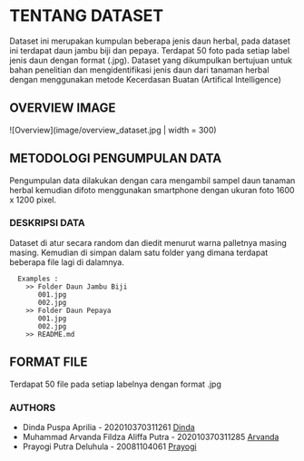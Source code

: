 # TENTANG DATASET
Dataset ini merupakan kumpulan beberapa jenis daun herbal, pada dataset ini terdapat daun jambu biji dan pepaya. Terdapat 50 foto pada setiap label jenis daun dengan format (.jpg). Dataset yang dikumpulkan bertujuan untuk bahan penelitian dan mengidentifikasi jenis daun dari tanaman herbal dengan menggunakan metode Kecerdasan Buatan (Artifical Intelligence)

## OVERVIEW IMAGE
![Overview](image/overview_dataset.jpg | width = 300)

## METODOLOGI PENGUMPULAN DATA
Pengumpulan data dilakukan dengan cara mengambil sampel daun tanaman herbal kemudian difoto menggunakan smartphone dengan ukuran foto 1600 x 1200 pixel.

### DESKRIPSI DATA
Dataset di atur secara random dan diedit menurut warna palletnya masing masing. Kemudian di simpan dalam satu folder yang dimana terdapat beberapa file lagi di dalamnya. 
```
  Examples :
    >> Folder Daun Jambu Biji
       001.jpg
       002.jpg
    >> Folder Daun Pepaya
       001.jpg
       002.jpg
    >> README.md
```
## FORMAT FILE
Terdapat 50 file pada setiap labelnya dengan format .jpg

### AUTHORS
- Dinda Puspa Aprilia - 202010370311261 [Dinda](https://github.com/dindapuspaaprilia)
- Muhammad Arvanda Fildza Aliffa Putra - 202010370311285 [Arvanda](https://github.com/arvandza)
- Prayogi Putra Deluhula - 20081104061 [Prayogi](https://github.com/pdeluhula)
